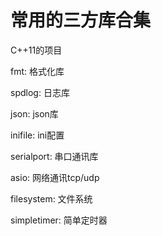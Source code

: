 # 常用的三方库合集

C++11的项目

fmt: 格式化库

spdlog: 日志库

json: json库

inifile: ini配置

serialport: 串口通讯库

asio: 网络通讯tcp/udp

filesystem: 文件系统

simpletimer: 简单定时器

